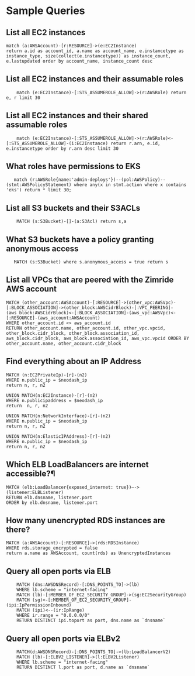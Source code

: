 # Sample Queries
## List all EC2 instances
```cypher
match (a:AWSAccount)-[r:RESOURCE]->(e:EC2Instance)
return a.id as account_id, a.name as account_name, e.instancetype as instance_type, size(collect(e.instancetype)) as instance_count, e.lastupdated order by account_name, instance_count desc
```
## List all EC2 instances and their assumable roles
```cypher
    match (e:EC2Instance)-[:STS_ASSUMEROLE_ALLOW]->(r:AWSRole) return e, r limit 30
```
## List all EC2 instances and their shared assumable roles
```cypher
    match (e:EC2Instance)-[:STS_ASSUMEROLE_ALLOW]->(r:AWSRole)<-[:STS_ASSUMEROLE_ALLOW]-(i:EC2Instance) return r.arn, e.id, e.instancetype order by r.arn desc limit 30
```
## What roles have permissions to EKS
```cypher
   match (r:AWSRole{name:'admin-deploys'})--(pol:AWSPolicy)--(stmt:AWSPolicyStatement) where any(x in stmt.action where x contains 'eks') return * limit 30;
```

## List all S3 buckets and their S3ACLs
```cypher
    MATCH (s:S3Bucket)-[]-(a:S3Acl) return s,a
```
## What S3 buckets have a policy granting anonymous access
```cypher
   MATCH (s:S3Bucket) where s.anonymous_access = true return s
```
## List all VPCs that are peered with the Zimride AWS account
```cypher
MATCH (other_account:AWSAccount)-[:RESOURCE]->(other_vpc:AWSVpc)-[:BLOCK_ASSOCIATION]->(other_block:AWSCidrBlock)-[:VPC_PEERING]-(aws_block:AWSCidrBlock)<-[:BLOCK_ASSOCIATION]-(aws_vpc:AWSVpc)<-[:RESOURCE]-(aws_account:AWSAccount)
WHERE other_account.id <> aws_account.id
RETURN other_account.name, other_account.id, other_vpc.vpcid, other_block.cidr_block, other_block.association_id, aws_block.cidr_block, aws_block.association_id, aws_vpc.vpcid ORDER BY other_account.name, other_account.cidr_block
```

## Find everything about an IP Address
```cypher
MATCH (n:EC2PrivateIp)-[r]-(n2)
WHERE n.public_ip = $neodash_ip
return n, r, n2

UNION MATCH(n:EC2Instance)-[r]-(n2)
WHERE n.publicipaddress = $neodash_ip
return  n, r, n2

UNION MATCH(n:NetworkInterface)-[r]-(n2)
WHERE n.public_ip = $neodash_ip
return n, r, n2

UNION MATCH(n:ElasticIPAddress)-[r]-(n2)
WHERE n.public_ip = $neodash_ip
return n, r, n2
```

## Which ELB LoadBalancers are internet accessible?¶
```cypher
MATCH (elb:LoadBalancer{exposed_internet: true})—->(listener:ELBListener)
RETURN elb.dnsname, listener.port
ORDER by elb.dnsname, listener.port
```

## How many unencrypted RDS instances are there?
```cypher
MATCH (a:AWSAccount)-[:RESOURCE]->(rds:RDSInstance)
WHERE rds.storage_encrypted = false
return a.name as AWSAccount, count(rds) as UnencryptedInstances
```

## Query all open ports via ELB
```cypher
    MATCH (dns:AWSDNSRecord)-[:DNS_POINTS_TO]->(lb)
    WHERE lb.scheme = "internet-facing"
    MATCH (lb)-[:MEMBER_OF_EC2_SECURITY_GROUP]->(sg:EC2SecurityGroup)
    MATCH (sg)<-[:MEMBER_OF_EC2_SECURITY_GROUP]-(ipi:IpPermissionInbound)
    MATCH (ipi)<--(ir:IpRange)
    WHERE ir.range = "0.0.0.0/0"
    RETURN DISTINCT ipi.toport as port, dns.name as `dnsname`
```
## Query all open ports via ELBv2
```cypher
    MATCH(d:AWSDNSRecord)-[:DNS_POINTS_TO]->(lb:LoadBalancerV2)
    MATCH (lb)-[:ELBV2_LISTENER]->(l:ELBV2Listener)
    WHERE lb.scheme = "internet-facing"
    RETURN DISTINCT l.port as port, d.name as `dnsname`
```